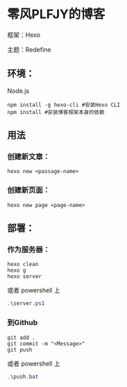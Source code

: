 # 零风PLFJY的博客

框架：Hexo

主题：Redefine

## 环境：

Node.js

```shell
npm install -g hexo-cli #安装Hexo CLI
npm install #安装博客框架本身的依赖
```

## 用法

### 创建新文章：

```shell
hexo new <passage-name>
```

### 创建新页面：

```shell
hexo new page <page-name>
```

## 部署：

### 作为服务器：

```shell
hexo clean
hexo g
hexo server
```

或者 powershell 上

```powershell
.\server.ps1
```

### 到Github

```shell
git add .
git commit -m "<Message>"
git push
```

或者 powershell 上

```powershell
.\push.bat
```

